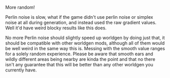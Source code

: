 More random!

Perlin noise is slow, what if the game didn't use perlin noise or simplex noise at all during generation, and instead used the raw gradient values. Well it'd have weird blocky results like this does.

No more Perlin noise should slightly speed up worldgen by doing just that, it should be compatible with other worldgen mods, although all of them would be well weird in the same way this is. Messing with the smooth value ranges for a solely random experience. Please be aware that smooth ears and wildly different areas being nearby are kinda the point and that no there isn't any guarantee that this will be better than any other worldgen you currently have.
